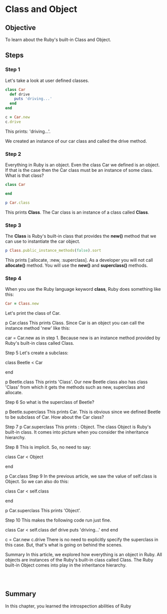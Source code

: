 # Class and Object

## Objective

To learn about the Ruby's built-in Class and Object.

## Steps

### Step 1

Let's take a look at user defined classes.

```ruby
class Car 
  def drive
    puts 'driving...'
  end
end

c = Car.new
c.drive
```

This prints: 'driving...'.

We created an instance of our car class and called the drive method.

### Step 2

Everything in Ruby is an object. Even the class Car we defined is an object. If that is the case then the Car class must be an instance of some class. What is that class?

```ruby
class Car

end

p Car.class
```

This prints **Class**. The Car class is an instance of a class called **Class**.

### Step 3

The **Class** is Ruby's built-in class that provides the **new()** method that we can use to instantiate the car object.

```ruby
p Class.public_instance_methods(false).sort
```

This prints [:allocate, :new, :superclass]. As a developer you will not call **allocate()** method. You will use the **new()** and **superclass()** methods.
 
### Step 4

When you use the Ruby language keyword **class**, Ruby does something like this:

```ruby
Car = Class.new 
```

Let's print the class of Car.

p Car.class
This prints Class. Since Car is an object you can call the instance method 'new' like this:

car = Car.new
as in step 1. Because new is an instance method provided by Ruby's built-in class called Class.

Step 5
Let's create a subclass:

class Beetle < Car

end

p Beetle.class
This prints 'Class'. Our new Beetle class also has class 'Class' from which it gets the methods such as new, superclass and allocate.

Step 6
So what is the superclass of Beetle?

p Beetle.superclass
This prints Car. This is obvious since we defined Beetle to be subclass of Car. How about the Car class?

Step 7
p Car.superclass
This prints : Object. The class Object is Ruby's built-in class. It comes into picture when you consider the inheritance hierarchy.

Step 8
This is implicit. So, no need to say:

class Car < Object

end

p Car.class
Step 9
In the previous article, we saw the value of self.class is Object. So we can also do this:

class Car < self.class

end

p Car.superclass
This prints 'Object'.

Step 10
This makes the following code run just fine.

class Car < self.class
  def drive
    puts 'driving...'
  end
end

c = Car.new
c.drive
There is no need to explicitly specify the superclass in this case. But, that's what is going on behind the scenes.

Summary
In this article, we explored how everything is an object in Ruby. All objects are instances of the Ruby's built-in class called Class. The Ruby built-in Object comes into play in the inheritance hierarchy.
```ruby

```




```ruby

```



```ruby

```



## Summary

In this chapter, you learned the introspection abilities of Ruby 

